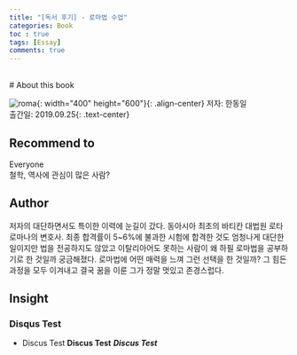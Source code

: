 ```yaml
---
title: "[독서 후기] - 로마법 수업"
categories: Book
toc : true
tags: [Essay]
comments: true
---
```

<br/>
# About this book

![roma](https://user-images.githubusercontent.com/86281619/126059268-576f0cef-2f1a-484b-9740-a3ac4b024224.jpg){: width="400" height="600"}{: .align-center}
저자: 한동일<br/>출간일: 2019.09.25{: .text-center}<br/>

## Recommend to<br/>

Everyone<br/>철학, 역사에 관심이 많은 사람?

## Author<br/>

저자의 대단하면서도 특이한 이력에 눈길이 갔다. 동아시아 최초의 바티칸 대법원 로타 로마나의 변호사. 최종 합격률이 5~6%에 불과한 시험에 합격한 것도 엄청나게 대단한 일이지만 법을 전공하지도 않았고 이탈리아어도 못하는 사람이 왜 하필 로마법을 공부하기로 한 것일까 궁금해졌다. 로마법에 어떤 매력을 느껴 그런 선택을 한 것일까? 그 힘든 과정을 모두 이겨내고 결국 꿈을 이룬 그가 정말 멋있고 존경스럽다.

## Insight<br/>

### 

### Disqus Test

* Discus Test
**Discus Test**
***Discus Test***
 
